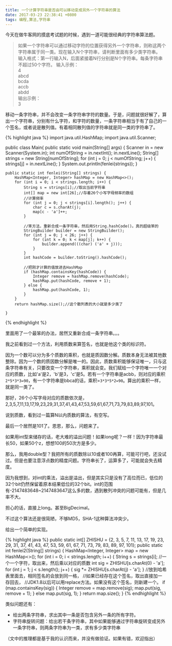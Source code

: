 ```yaml
---
title: 一个计算字符串是否由可以移动变成另外一个字符串的算法
date: 2017-03-23 22:38:41 +0800
tags: 编程,算法,字符串
---
```


今天在做牛客网的摸底考试题的时候，遇到一道可能很经典的字符串算法题。

>  如果一个字符串可以通过移动字符的位置获得另外一个字符串，则称这两个字符串属于同一类。现在输入N个字符串，请判断里面有多少类字符串。  
  输入格式：第一行输入N，后面紧接着N行分别是N个字符串。每条字符串不超过50个字符。
  输入示例：  
  4  
  abcd  
  bcda  
  accb  
  abdd  
  输出示例：  
  3

移动一条字符串，并不会改变一条字符串字符的数量。于是，问题就很好解了，算出一个字符串，分别有什么字符，和字符的数量，一条字符串相当于有了自己的一个签名，或者说是散列值。有着相同散列值的字符串就是同一类的字符串了。

{% highlight java %}
import java.util.HashMap;
import java.util.Scanner;

public class Main{
	public static void main(String[] args) {
		Scanner in = new Scanner(System.in);
		int numOfString = in.nextInt();
		in.nextLine();
		String[] strings = new String[numOfString];
		for (int j = 0; j < numOfString; j++) {
			strings[j] = in.nextLine();
		}
		System.out.println(fenlei(strings));
	}

	public static int fenlei(String[] strings) {
		HashMap<Integer, Integer> hashMap = new HashMap<>();
		for (int i = 0; i < strings.length; i++) {
			String s = strings[i];//取出当前字符串
			int[] map = new int[26];//存着26个小写字母频率的数组
			//计算频率
			for (int j = 0; j < strings[i].length(); j++) {
				char c = s.charAt(j);
				map[c - 'a']++;
			}
			
			//笨方法，重新合成一条字符串，然后用String.hashCode()。真的超级笨的
			StringBuilder builder = new StringBuilder();
			for (int j = 0; j < 26; j++) {
				for (int k = 0; k < map[j]; k++) {
					builder.append(((char) ('a' + j)));
				}
			}
			int hashCode = builder.toString().hashCode();
			
			//把刚才计算的值放进去HashMap
			if (hashMap.containsKey(hashCode)) {
				Integer remove = hashMap.remove(hashCode);
				hashMap.put(hashCode, remove + 1);
			} else {
				hashMap.put(hashCode, 1);
			}
		}
		return hashMap.size();//这个散列表的大小就是多少类了
		
	}
{% endhighlight %}

里面用了一个最笨的办法，居然又重新合成一条字符串。。。

我之前看到过一个方法，利用质数来算签名，也就是他这个类的标识符。

因为一个数可以分为多个质数的乘积，也就是质因数分解。质数本身无法被其他数整除。因为一个数的质因数分解是唯一的。因此，质数乘积能够保证唯一，只与这条字符串有关，只要改变一个字符串，乘积就会变。我们赋给一个字符唯一一个对应的质数，比如'a'是2，'b'是3，'c'是5。若有一个字符串是acbb，则对应的乘积`2*5*3*3=90`，有一个字符串是bbca的话，乘积=`3*3*5*2=90`。算出的乘积一样，就是同一类了。

那好，26个小写字母对应的质数依次是，2,3,5,7,11,13,17,19,23,29,31,37,41,43,47,53,59,61,67,71,73,79,83,89,97,101。

说到质数，看到过一篇算N以内质数的算法，有空写。

最后一个居然是101了。恩恩，那么，问题来了。

如果用int型来储存的话，老大难的溢出问题！如果long呢？一样！因为字符串最长50，如果50个z，想想100的50次方是多少。

那么，我用double型？我把所有的质数除以10或者100再算，可能可行吧，还没试过。但是也要注意浮点数的精度问题。字符串长了，运算多了，可能就会失去精度。

因为我想到，对int的乘法，溢出是溢出，但是其实只是没有了高位而已，低位的32个bit仍然保留着原本结果低位的32个bit。int的范围有-2147483648~2147483647这么多的数，遇到散列冲突的问题可能有，但是几率不大。

担心的话，直接上long。甚至BigDecimal。

不过这个算法还是很简陋，不够MD5，SHA-1这种算法冲突少。

给出一个简单的实现。

{% highlight java %}
public static int[] ZHISHU = {2, 3, 5, 7, 11, 13, 17, 19, 23, 29, 31, 37, 41, 43, 47, 53, 59, 61, 67, 71, 73, 79, 83, 89, 97, 101};
public static int fenlei2(String[] strings) {
	HashMap<Integer, Integer> map = new HashMap<>();
	for (int i = 0; i < strings.length; i++) {
		String s = strings[i];
		//一个一个字符，取出来，然后乘以对应的质数
		int sig = ZHISHU[s.charAt(0) - 'a'];
		for (int j = 1; j < s.length(); j++) {
			sig *= ZHISHU[s.charAt(j) - 'a'];
		}
		//放到哈希表里面去，相同签名的会放到同一格，
           //如果已经存在这个签名，取出直接加一存回去，
		//JDK1.8以后可以用replace方法。如果没有这个签名，则新建一个。
		if (map.containsKey(sig)) {
			Integer remove = map.remove(sig);
			map.put(sig, remove + 1);
		} else
			map.put(sig, 1);
	}
	return map.size();
}
{% endhighlight %}

类似问题还有：
+  给出两条字符串，求出其中一条是否包含另外一条的所有字符。
+  字符串旋转问题：给出若干条字符串，其中如果能够通过字符串旋转变成另外一条字符串，则两条字符串为一类，求有多少类字符串

（文中的推理都是基于我的认识而来，并没有做验证。如果有错，欢迎指出）



